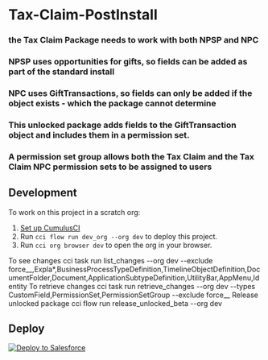 # Tax-Claim-PostInstall

### the Tax Claim Package needs to work with both NPSP and NPC
### NPSP uses opportunities for gifts, so fields can be added as part of the standard install
### NPC uses GiftTransactions, so fields can only be added if the object exists - which the package cannot determine
### This unlocked package adds fields to the GiftTransaction object and includes them in a permission set.
### A permission set group allows both the Tax Claim and the Tax Claim NPC permission sets to be assigned to users

## Development

To work on this project in a scratch org:

1. [Set up CumulusCI](https://cumulusci.readthedocs.io/en/latest/tutorial.html)
2. Run `cci flow run dev_org --org dev` to deploy this project.
3. Run `cci org browser dev` to open the org in your browser.

To see changes
    cci task run list_changes --org dev --exclude force__,Expla*,BusinessProcessTypeDefinition,TimelineObjectDefinition,DocumentFolder,Document,ApplicationSubtypeDefinition,UtilityBar,AppMenu,Identity
To retrieve changes
    cci task run retrieve_changes --org dev --types CustomField,PermissionSet,PermissionSetGroup --exclude force__
Release unlocked package
    cci flow run release_unlocked_beta --org dev

## Deploy
<a href="https://githubsfdeploy.herokuapp.com?owner=Enclude-Components&repo=Tax-Claim-PostInstall&ref=master">
  <img alt="Deploy to Salesforce"
       src="https://raw.githubusercontent.com/afawcett/githubsfdeploy/master/deploy.png">
</a>